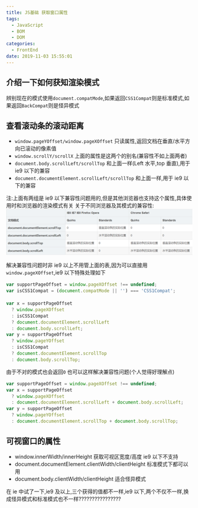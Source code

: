 ```yaml
---
title: JS基础 获取窗口属性
tags:
  - JavaScript
  - BOM
  - DOM
categories:
  - FrontEnd
date: 2019-11-03 15:55:01
---
```


## 介绍一下如何获知渲染模式

辨别现在的模式使用`document.compatMode`,如果返回`CSS1Compat`则是标准模式,如果返回`BackCompat`则是怪异模式

## 查看滚动条的滚动距离

- `window.pageYOffset/window.pageXOffset` 只读属性,返回文档在垂直/水平方向已滚动的像素值
- `window.scrollY/scrollX` 上面的属性是这两个的别名(兼容性不如上面两者)
- `document.body.scrollLeft/scrollTop` 和上面一样(Left 水平,top 垂直),用于 ie9 以下的兼容
- `document.documentElement.scrollLeft/scrollTop` 和上面一样,用于 ie9 以下的兼容

注:上面有两组是 ie9 以下兼容性问题用的,但是其他浏览器也支持这个属性,具体使用时和浏览器的渲染模式有关
关于不同浏览器及其模式的兼容性:
![alt](./JS基础-获取窗口属性/滚动条位置兼容性.png)

解决兼容性问题时非 ie9 以上不用管上面的表,因为可以直接用`window.pageXOffset`,ie9 以下特殊处理如下

```javascript
var supportPageOffset = window.pageXOffset !== undefined;
var isCSS1Compat = (document.compatMode || '') === 'CSS1Compat';

var x = supportPageOffset
  ? window.pageXOffset
  : isCSS1Compat
  ? document.documentElement.scrollLeft
  : document.body.scrollLeft;
var y = supportPageOffset
  ? window.pageYOffset
  : isCSS1Compat
  ? document.documentElement.scrollTop
  : document.body.scrollTop;
```

由于不对的模式也会返回`0`
也可以这样解决兼容性问题(个人觉得好理解点)

```javascript
var supportPageOffset = window.pageXOffset !== undefined;
var x = supportPageOffset
  ? window.pageXOffset
  : document.documentElement.scrollLeft + document.body.scrollLeft;
var y = supportPageOffset
  ? window.pageYOffset
  : document.documentElement.scrollTop + document.body.scrollTop;
```

## 可视窗口的属性

- window.innerWidth/innerHeight 获取可视区宽度/高度 ie9 以下不支持
- document.documentElement.clientWidth/clientHeight 标准模式下都可以用
- document.body.clientWidth/clientHeight 适合怪异模式

在 ie 中试了一下,ie9 及以上,三个获得的值都不一样,ie9 以下,两个不仅不一样,换成怪异模式和标准模式也不一样????????????????
